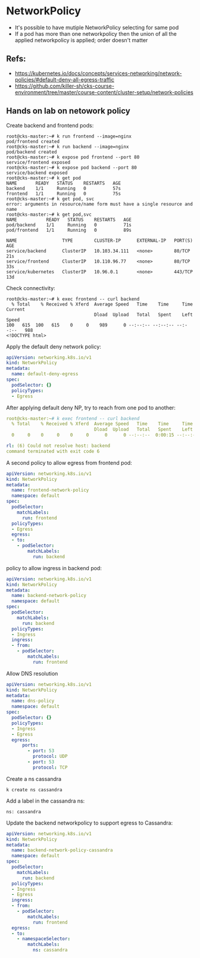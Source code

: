 # NetworkPolicy

- It's possible to have mutiple NetworkPolicy selecting for same pod
- If a pod has more than one networkpolicy then the union of all the applied networkpolicy is applied; order doesn't matter

## Refs:
- https://kubernetes.io/docs/concepts/services-networking/network-policies/#default-deny-all-egress-traffic
- https://github.com/killer-sh/cks-course-environment/tree/master/course-content/cluster-setup/network-policies



## Hands on lab on netowork policy

Create backend and frontend pods:

```
root@cks-master:~# k run frontend --image=nginx
pod/frontend created
root@cks-master:~# k run backend --image=nginx
pod/backend created
root@cks-master:~# k expose pod frontend --port 80
service/frontend exposed
root@cks-master:~# k expose pod backend --port 80
service/backend exposed
root@cks-master:~# k get pod
NAME       READY   STATUS    RESTARTS   AGE
backend    1/1     Running   0          57s
frontend   1/1     Running   0          75s
root@cks-master:~# k get pod, svc
error: arguments in resource/name form must have a single resource and name
root@cks-master:~# k get pod,svc
NAME           READY   STATUS    RESTARTS   AGE
pod/backend    1/1     Running   0          71s
pod/frontend   1/1     Running   0          89s

NAME                 TYPE        CLUSTER-IP      EXTERNAL-IP   PORT(S)   AGE
service/backend      ClusterIP   10.103.34.111   <none>        80/TCP    21s
service/frontend     ClusterIP   10.110.96.77    <none>        80/TCP    33s
service/kubernetes   ClusterIP   10.96.0.1       <none>        443/TCP   13d
```

Check connectivity:

```
root@cks-master:~# k exec frontend -- curl backend
  % Total    % Received % Xferd  Average Speed   Time    Time     Time  Current
                                 Dload  Upload   Total   Spent    Left  Speed
100   615  100   615    0     0    989      0 --:--:-- --:--:-- --:--:--   988
<!DOCTYPE html>
```

Apply the default deny network policy:

```yaml
apiVersion: networking.k8s.io/v1
kind: NetworkPolicy
metadata:
  name: default-deny-egress
spec:
  podSelector: {}
  policyTypes:
  - Egress

```

After applying default deny NP, try to reach from one pod to another:
```yaml
root@cks-master:~# k exec frontend -- curl backend
  % Total    % Received % Xferd  Average Speed   Time    Time     Time  Current
                                 Dload  Upload   Total   Spent    Left  Speed
  0     0    0     0    0     0      0      0 --:--:--  0:00:15 --:--:--     0

rl: (6) Could not resolve host: backend
command terminated with exit code 6
```

A second policy to allow egress from frontend pod:

```yaml
apiVersion: networking.k8s.io/v1
kind: NetworkPolicy
metadata:
  name: frontend-network-policy
  namespace: default
spec:
  podSelector:
    matchLabels:
      run: frontend
  policyTypes:
  - Egress
  egress:
  - to:
    - podSelector:
        matchLabels:
          run: backend
```

policy to allow ingress in backend pod:

```yaml
apiVersion: networking.k8s.io/v1
kind: NetworkPolicy
metadata:
  name: backend-network-policy
  namespace: default
spec:
  podSelector:
    matchLabels:
      run: backend
  policyTypes:
  - Ingress
  ingress:
  - from:
    - podSelector:
        matchLabels:
          run: frontend
```

Allow DNS resolution

```yaml
apiVersion: networking.k8s.io/v1
kind: NetworkPolicy
metadata:
  name: dns-policy
  namespace: default
spec:
  podSelector: {}
  policyTypes:
  - Ingress
  - Egress
  egress:
      ports:
        - port: 53
          protocol: UDP
        - port: 53
          protocol: TCP
```

Create a ns cassandra
```
k create ns cassandra
```

Add a label in the cassandra ns:
```
ns: cassandra
```

Update the backend networkpolicy to support egress to Cassandra:

```yaml
apiVersion: networking.k8s.io/v1
kind: NetworkPolicy
metadata:
  name: backend-network-policy-cassandra
  namespace: default
spec:
  podSelector:
    matchLabels:
      run: backend
  policyTypes:
  - Ingress
  - Egress
  ingress:
  - from:
    - podSelector:
        matchLabels:
          run: frontend
  egress:
  - to:
    - namespaceSelector:
        matchLabels:
          ns: cassandra
```

